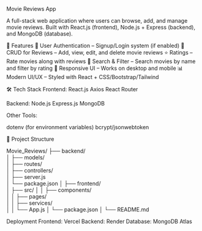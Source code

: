 Movie Reviews App

A full-stack web application where users can browse, add, and manage movie reviews. Built with React.js (frontend), Node.js + Express (backend), and MongoDB (database).

🚀 Features
  🔐 User Authentication – Signup/Login system (if enabled)
  📝 CRUD for Reviews – Add, view, edit, and delete movie reviews
  ⭐ Ratings – Rate movies along with reviews
  🔎 Search & Filter – Search movies by name and filter by rating
  📱 Responsive UI – Works on desktop and mobile
  📊 Modern UI/UX – Styled with React + CSS/Bootstrap/Tailwind

🛠️ Tech Stack
Frontend:
  React.js
  Axios
  React Router

Backend:
  Node.js
  Express.js
  MongoDB
  
Other Tools:

  dotenv (for environment variables)
  bcrypt/jsonwebtoken

📂 Project Structure

Movie_Reviews/
├── backend/             
│   ├── models/          
│   ├── routes/          
│   ├── controllers/     
│   ├── server.js        
│   └── package.json
│
├── frontend/            
│   ├── src/
│   │   ├── components/  
│   │   ├── pages/       
│   │   ├── services/    
│   │   └── App.js
│   └── package.json
│
└── README.md

Deployment
  Frontend: Vercel 
  Backend: Render 
  Database: MongoDB Atlas
